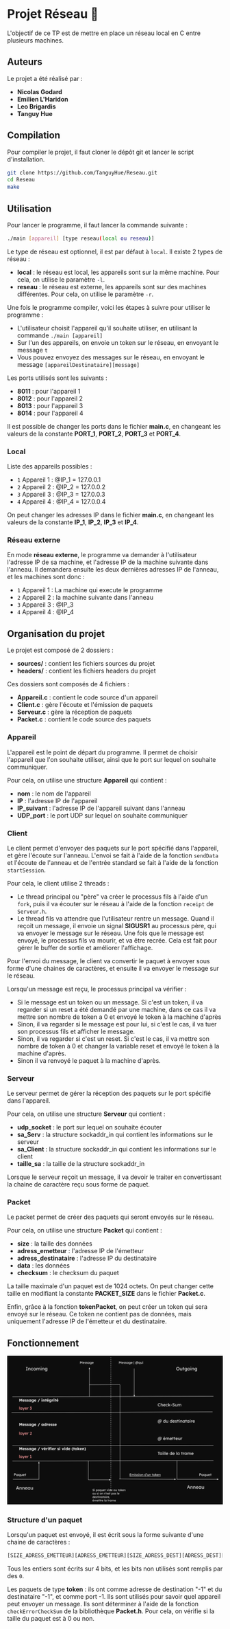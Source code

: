 # Projet Réseau 📶

L'objectif de ce TP est de mettre en place un réseau local en C entre plusieurs machines. 

## Auteurs

Le projet a été réalisé par :
* **Nicolas Godard**
* **Emilien L'Haridon**
* **Leo Brigardis**
* **Tanguy Hue**

## Compilation

Pour compiler le projet, il faut cloner le dépôt git et lancer le script d'installation.

```bash
git clone https://github.com/TanguyHue/Reseau.git
cd Reseau
make
```

## Utilisation

Pour lancer le programme, il faut lancer la commande suivante :

```bash
./main [appareil] [type reseau(local ou reseau)]
```

Le type de réseau est optionnel, il est par défaut à `local`.
Il existe 2 types de réseau :
* **local** : le réseau est local, les appareils sont sur la même machine. Pour cela, on utilise le paramètre `-l`.
* **reseau** : le réseau est externe, les appareils sont sur des machines différentes. Pour cela, on utilise le paramètre `-r`.

Une fois le programme compiler, voici les étapes à suivre pour utiliser le programme :
* L'utilisateur choisit l'appareil qu'il souhaite utiliser, en utilisant la commande `./main [appareil]`
* Sur l'un des appareils, on envoie un token sur le réseau, en envoyant le message `t`
* Vous pouvez envoyez des messages sur le réseau, en envoyant le message `[appareilDestinataire][message]`

Les ports utilisés sont les suivants :
* **8011** : pour l'appareil 1
* **8012** : pour l'appareil 2
* **8013** : pour l'appareil 3
* **8014** : pour l'appareil 4

Il est possible de changer les ports dans le fichier **main.c**, en changeant les valeurs de la constante **PORT_1**, **PORT_2**, **PORT_3** et **PORT_4**.

### Local

Liste des appareils possibles :
* `1` Appareil 1 : @IP_1 = 127.0.0.1
* `2` Appareil 2 : @IP_2 = 127.0.0.2
* `3` Appareil 3 : @IP_3 = 127.0.0.3
* `4` Appareil 4 : @IP_4 = 127.0.0.4

On peut changer les adresses IP dans le fichier **main.c**, en changeant les valeurs de la constante **IP_1**, **IP_2**, **IP_3** et **IP_4**.  


### Réseau externe

En mode **réseau externe**, le programme va demander à l'utilisateur l'adresse IP de sa machine, et l'adresse IP de la machine suivante dans l'anneau. Il demandera ensuite les deux dernières adresses IP de l'anneau, et les machines sont donc : 

* `1` Appareil 1 : La machine qui execute le programme
* `2` Appareil 2 : la machine suivante dans l'anneau
* `3` Appareil 3 : @IP_3
* `4` Appareil 4 : @IP_4

## Organisation du projet

Le projet est composé de 2 dossiers :
* **sources/** : contient les fichiers sources du projet
* **headers/** : contient les fichiers headers du projet

Ces dossiers sont composés de 4 fichiers : 
* **Appareil.c** : contient le code source d'un appareil
* **Client.c** : gère l'écoute et l'émission de paquets
* **Serveur.c** : gère la réception de paquets
* **Packet.c** : contient le code source des paquets

### Appareil

L'appareil est le point de départ du programme. Il permet de choisir l'appareil que l'on souhaite utiliser, ainsi que le port sur lequel on souhaite communiquer.

Pour cela, on utilise une structure **Appareil** qui contient :
* **nom** : le nom de l'appareil
* **IP** : l'adresse IP de l'appareil
* **IP_suivant** : l'adresse IP de l'appareil suivant dans l'anneau
* **UDP_port** : le port UDP sur lequel on souhaite communiquer

### Client

Le client permet d'envoyer des paquets sur le port spécifié dans l'appareil, et gère l'écoute sur l'anneau. 
L'envoi se fait à l'aide de la fonction `sendData` et l'écoute de l'anneau et de l'entrée standard se fait à l'aide de la fonction `startSession`.

Pour cela, le client utilise 2 threads :
* Le thread principal ou "père" va créer le processus fils à l'aide d'un `fork`, puis il va écouter sur le réseau à l'aide de la fonction `receipt` de `Serveur.h`.
* Le thread fils va attendre que l'utilisateur rentre un message. Quand il reçoit un message, il envoie un signal **SIGUSR1** au processus père, qui va envoyer le message sur le réseau. Une fois que le message est envoyé, le processus fils va mourir, et va être recrée. Cela est fait pour gérer le buffer de sortie et améliorer l'affichage.

Pour l'envoi du message, le client va convertir le paquet à envoyer sous forme d'une chaines de caractères, et ensuite il va envoyer le message sur le réseau.

Lorsqu'un message est reçu, le processus principal va vérifier : 
* Si le message est un token ou un message. Si c'est un token, il va regarder si un reset a été demandé par une machine, dans ce cas il va mettre son nombre de token a 0 et envoyé le token à la machine d'après
* Sinon, il va regarder si le message est pour lui, si c'est le cas, il va tuer son processus fils et afficher le message. 
* Sinon, il va regarder si c'est un reset. Si c'est le cas, il va mettre son nombre de token à 0 et changer la variable reset et envoyé le token à la machine d'après.
* Sinon il va renvoyé le paquet à la machine d'après.


### Serveur

Le serveur permet de gérer la réception des paquets sur le port spécifié dans l'appareil.

Pour cela, on utilise une structure **Serveur** qui contient :
* **udp_socket** : le port sur lequel on souhaite écouter
* **sa_Serv** : la structure sockaddr_in qui contient les informations sur le serveur
* **sa_Client** : la structure sockaddr_in qui contient les informations sur le client
* **taille_sa** : la taille de la structure sockaddr_in

Lorsque le serveur reçoit un message, il va devoir le traiter en convertissant la chaine de caractère reçu sous forme de paquet.

### Packet

Le packet permet de créer des paquets qui seront envoyés sur le réseau.

Pour cela, on utilise une structure **Packet** qui contient :
* **size** : la taille des données
* **adress_emetteur** : l'adresse IP de l'émetteur
* **adress_destinataire** : l'adresse IP du destinataire
* **data** : les données
* **checksum** : le checksum du paquet

La taille maximale d'un paquet est de 1024 octets. On peut changer cette taille en modifiant la constante **PACKET_SIZE** dans le fichier **Packet.c**.

Enfin, grâce à la fonction **tokenPacket**, on peut créer un token qui sera envoyé sur le réseau. Ce token ne contient pas de données, mais uniquement l'adresse IP de l'émetteur et du destinataire.

## Fonctionnement

![fonctionnement du programme](img/fonctionnement.png)

### Structure d'un paquet

Lorsqu'un paquet est envoyé, il est écrit sous la forme suivante d'une chaine de caractères :

```bash
[SIZE_ADRESS_EMETTEUR][ADRESS_EMETTEUR][SIZE_ADRESS_DEST][ADRESS_DEST][SIZE_DATA][DATA][CHECKSUM]
```

Tous les entiers sont écrits sur 4 bits, et les bits non utilisés sont remplis par des `0`.

Les paquets de type **token** : ils ont comme adresse de destination "-1"  et du destinataire "-1", et comme port -1. Ils sont utilisés pour savoir quel appareil peut envoyer un message. Ils sont déterminer à l'aide de la fonction `checkErrorCheckSum` de la bibliothèque **Packet.h**. Pour cela, on vérifie si la taille du paquet est à 0 ou non.
